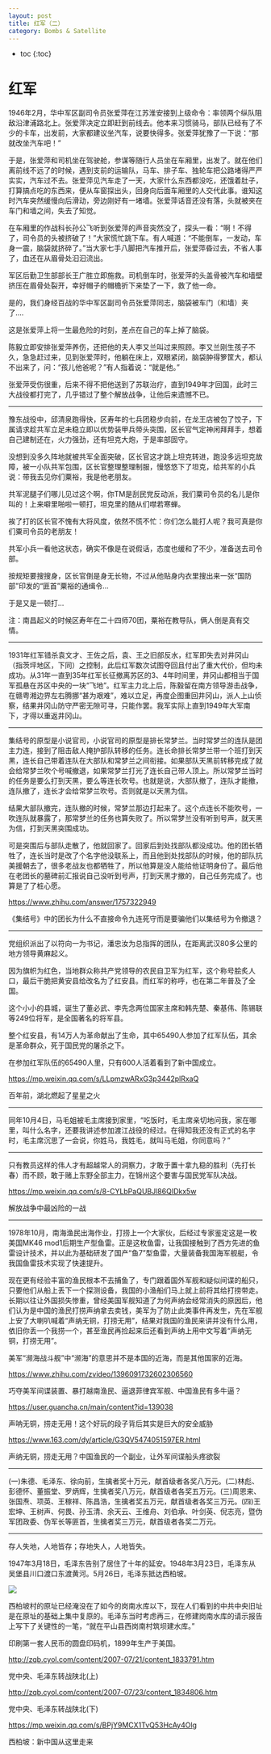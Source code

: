 ```yaml
---
layout: post
title: 红军（二）
category: Bombs & Satellite 
---
```


* toc
{:toc}

# 红军

1946年2月，华中军区副司令员张爱萍在江苏淮安接到上级命令：率领两个纵队阻敌沿津浦路北上。张爱萍决定立即赶到前线去。他本来习惯骑马，部队已经有了不少的卡车，出发前，大家都建议坐汽车，说要快得多。张爱萍犹豫了一下说：“那就改坐汽车吧！”

于是，张爱萍和司机坐在驾驶舱，参谋等随行人员坐在车厢里，出发了。就在他们离前线不远了的时候，遇到支前的运输队，马车、排子车、独轮车把公路堵得严严实实，汽车过不去。张爱萍见汽车走了一天，大家什么东西都没吃，还饿着肚子，打算搞点吃的东西来，便从车窗探出头，回身向后面车厢里的人交代此事。谁知这时汽车突然缓慢向后滑动，旁边刚好有一堵墙。张爱萍话音还没有落，头就被夹在车门和墙之间，失去了知觉。

在车厢里的作战科长孙公飞听到张爱萍的声音突然没了，探头一看：“啊！不得了，司令员的头被挤破了！”大家慌忙跳下车。有人喊道：“不能倒车，一发动，车身一震，脑袋就挤碎了。”当大家七手八脚把汽车推开后，张爱萍昏过去，不省人事了，血还在从眉骨处汩汩流出。

军区后勤卫生部部长王广胜立即施救。司机倒车时，张爱萍的头盖骨被汽车和墙壁挤压在眉骨处裂开，幸好帽子的帽檐折下来垫了一下，救了他一命。

是的，我们身经百战的华中军区副司令员张爱萍同志，脑袋被车门（和墙）夹了....

这是张爱萍上将一生最危险的时刻，差点在自己的车上掉了脑袋。

陈毅立即安排张爱萍养伤，还把他的夫人李又兰叫过来照顾。李又兰刚生孩子不久，急急赶过来，见到张爱萍时，他躺在床上，双眼紧闭，脑袋肿得箩筐大，都认不出来了，问：“孩儿他爸呢？”有人指着说：“就是他。”

张爱萍受伤很重，后来不得不把他送到了苏联治疗，直到1949年才回国，此时三大战役都打完了，几乎错过了整个解放战争，让他后来遗憾不已。

---

豫东战役中，邱清泉跑得快，区寿年的七兵团稳步向前，在龙王店被包了饺子，下属请求趁共军立足未稳立即以优势装甲兵带头突围，区长官气定神闲拜拜手，想着自己建制还在，火力强劲，还有坦克大炮，于是率部固守。

没想到没多久阵地就被共军全面突破，区长官这才跳上坦克转进，跑没多远坦克故障，被一小队共军包围，区长官整理整理制服，慢悠悠下了坦克，给共军的小兵说：带我去见你们粟裕，我是他老朋友。

共军泥腿子们哪儿见过这个啊，你TM是刮民党反动派，我们粟司令员的名儿是你叫的！上来噼里啪啦一顿打，坦克里的随从们噤若寒蝉。

挨了打的区长官不愧有大将风度，依然不慌不忙：你们怎么能打人呢？我可真是你们粟司令员的老朋友！

共军小兵一看他这状态，确实不像是在说假话，态度也缓和了不少，准备送去司令部。

按规矩要搜搜身，区长官倒是身无长物，不过从他贴身内衣里搜出来一张“国防部”印发的“匪首”粟裕的通缉令…

于是又是一顿打…

注：南昌起义的时候区寿年在二十四师70团，粟裕在教导队，俩人倒是真有交情。

---

1931年红军错杀袁文才、王佐之后，袁、王之旧部反水，红军即失去对井冈山（指茨坪地区，下同）之控制，此后红军数次试图夺回且付出了重大代价，但均未成功。从31年一直到35年红军长征撤离苏区的3、4年时间里，井冈山都相当于国军孤悬在苏区中央的一块“飞地”。红军主力北上后，陈毅留在南方领导游击战争，在赣粤湘边界左右腾挪“甚为艰难”，难以立足，再度企图重回井冈山，派人上山侦察，结果井冈山防守严密无隙可寻，只能作罢。我军实际上直到1949年大军南下，才得以重返井冈山。

---

集结号的原型是小说官司，小说官司的原型是排长常梦兰。当时常梦兰的连队是团主力连，接到了阻击敌人掩护部队转移的任务。连长命排长常梦兰带一个班打到天黑，连长自己带着连队在大部队和常梦兰之间衔接。如果部队天黑前转移完成了就会给常梦兰吹个号喊撤退，如果常梦兰打光了连长自己带人顶上。所以常梦兰当时的任务是要么打到天黑，要么等连长吹号。也就是说，大部队撤了，连队才能撤，连队撤了，连长才会给常梦兰吹号。否则就是以天黑为信。

结果大部队撤完，连队撤的时候，常梦兰那边打起来了。这个点连长不能吹号，一吹连队就暴露了，那常梦兰的任务也算失败了。所以常梦兰没有听到号声，就天黑为信，打到天黑突围成功。

可是突围后与部队走散了，他就回家了。回家后到处找部队都没成功。他的团长牺牲了，连长当时是改了个名字他没联系上，而且他到处找部队的时候，他的部队抗美援朝去了，很多老战友也都牺牲了，所以他算是没人能给他证明身份了。最后他在老团长的墓碑前汇报说自己没听到号声，打到天黑才撤的，自己任务完成了。也算是了了桩心愿。

https://www.zhihu.com/answer/1757322949

《集结号》中的团长为什么不直接命令九连死守而是要骗他们以集结号为令撤退？

---

党组织派出了以符向一为书记，潘忠汝为总指挥的团队，在距离武汉80多公里的地方领导黄麻起义。

因为旗帜为红色，当地群众称共产党领导的农民自卫军为红军，这个称号脍炙人口，最后干脆把黄安县给改名为了红安县。而红军的称呼，也在第二年普及了全国。

这个小小的县城，诞生了董必武、李先念两位国家主席和韩先楚、秦基伟、陈锡联等249位将军，是全国著名的将军县。

整个红安县，有14万人为革命献出了生命，其中65490人参加了红军队伍，其余是革命群众，死于国民党的屠杀之下。

在参加红军队伍的65490人里，只有600人活着看到了新中国成立。

https://mp.weixin.qq.com/s/LLpmzwARxG3p3442plRxaQ

百年前，湖北燃起了星星之火

---

同年10月4日，马毛姐被毛主席接到家里，“吃饭时，毛主席亲切地问我，家在哪里，叫什么名字，还要我讲述参加渡江战役的经过。在得知我还没有正式的名字时，毛主席沉思了一会说，你姓马，我姓毛，就叫马毛姐，你同意吗？”

---

只有教员这样的伟人才有超越常人的洞察力，才敢于置十拿九稳的胜利（先打长春）而不顾，敢于赌上东野全部主力，在锦州这个要害与国民党军队决战。

https://mp.weixin.qq.com/s/8-CYLbPaQUBJl86QIDkx5w

解放战争中最凶险的一战

---

1978年10月，南海渔民出海作业，打捞上一个大家伙，后经过专家鉴定这是一枚美国MK46 mod1后期生产型鱼雷。正是这枚鱼雷，让我国接触到了西方先进的鱼雷设计技术，并以此为基础研发了国产“鱼7”型鱼雷，大量装备我国海军舰艇，令我国鱼雷技术实现了快速提升。

现在更有经验丰富的渔民根本不去捕鱼了，专门跟着国外军舰和疑似间谍的船只，只要他们从船上丢下一个探测设备，我国的小渔船们马上就上前将其给打捞带走。长期以往让外国损失惨重，曾经美国军舰知道了为何声纳会经常消失的原因后，他们认为是中国的渔民打捞声纳拿去卖钱，美军为了防止此类事件再发生，先在军舰上安了大喇叭喊着“声纳无铜，打捞无用”，结果对我国的渔民来讲并没有什么用，依旧你丢一个我捞一个，甚至渔民再捡起来后还看到声纳上用中文写着“声纳无铜，打捞无用”。

美军“濒海战斗舰”中“濒海”的意思并不是本国的近海，而是其他国家的近海。

https://www.zhihu.com/zvideo/1396091732602306560

巧夺美军间谍装置、暴打越南渔民、逼退菲律宾军舰、中国渔民有多牛逼？

https://user.guancha.cn/main/content?id=139038

声呐无铜，捞走无用！这个好玩的段子背后其实是巨大的安全威胁

https://www.163.com/dy/article/G3QV5474051597ER.html

声纳无铜，捞走无用？中国渔民的一个副业，让外军间谍船头疼欲裂

---

(一)朱德、毛泽东、徐向前，生擒者奖十万元，献首级者各奖八万元。(二)林彪、彭德怀、董振堂、罗炳辉，生擒者奖八万元，献首级者各奖五万元。(三)周恩来、张国焘、项英、王稼祥、陈昌浩，生擒者奖五万元，献首级者各奖三万元。(四)王宏坤、王树声、何畏、孙玉清、余天云、王维舟、刘伯承、叶剑英、倪志亮，暨伪军团政委、伪军长等匪首，生擒者奖三万元，献首级者各奖二万元。

---

存人失地，人地皆存；存地失人，人地皆失。

1947年3月18日，毛泽东告别了居住了十年的延安。1948年3月23日，毛泽东从吴堡县川口渡口东渡黄河。5月26日，毛泽东抵达西柏坡。

![](/images/img4/shanbei.jpg)

西柏坡村的原址已经淹没在了如今的岗南水库以下，现在人们看到的中共中央旧址是在原址的基础上集中复原的。毛泽东当时考虑再三，在修建岗南水库的请示报告上写下了关键性的一笔，“就在平山县西岗南村筑坝建水库。”

印刷第一套人民币的圆盘印码机，1899年生产于美国。

http://zqb.cyol.com/content/2007-07/21/content_1833791.htm

党中央、毛泽东转战陕北(上)

http://zqb.cyol.com/content/2007-07/23/content_1834806.htm

党中央、毛泽东转战陕北(下)

https://mp.weixin.qq.com/s/BPjY9MCX1TvQ53HcAy4Olg

西柏坡：新中国从这里走来
